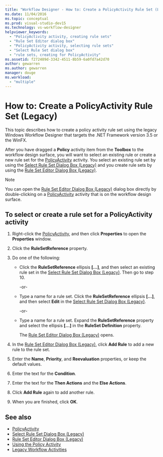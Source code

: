 ```yaml
---
title: "Workflow Designer - How to: Create a PolicyActivity Rule Set (Legacy)"
ms.date: 11/04/2016
ms.topic: conceptual
ms.prod: visual-studio-dev15
ms.technology: vs-workflow-designer
helpviewer_keywords:
  - "PolicyActivity activity, creating rule sets"
  - "Rule Set Editor dialog box"
  - "PolicyActivity activity, selecting rule sets"
  - "Select Rule Set dialog box"
  - "rule sets, creating for PolicyActivity"
ms.assetid: f272489d-3342-4511-8b59-6a0fd7a42d70
author: gewarren
ms.author: gewarren
manager: douge
ms.workload:
  - "multiple"
---
```

# How to: Create a PolicyActivity Rule Set (Legacy)

This topic describes how to create a policy activity rule set using the legacy Windows Workflow Designer that targets the .NET Framework version 3.5 or the WinFX.

 After you have dragged a **Policy** activity item from the **Toolbox** to the workflow design surface, you will want to select an existing rule or create a new rule set for the [PolicyActivity](http://go.microsoft.com/fwlink?LinkID=65019) activity. You select an existing rule set by using the [Select Rule Set Dialog Box (Legacy)](../workflow-designer/select-rule-set-dialog-box-legacy.md) and you create rule sets by using the [Rule Set Editor Dialog Box (Legacy)](../workflow-designer/rule-set-editor-dialog-box-legacy.md).

> [!NOTE]
> You can open the [Rule Set Editor Dialog Box (Legacy)](../workflow-designer/rule-set-editor-dialog-box-legacy.md) dialog box directly by double-clicking on a [PolicyActivity](http://go.microsoft.com/fwlink?LinkID=65019) activity that is on the workflow design surface.

## To select or create a rule set for a PolicyActivity activity

1.  Right-click the [PolicyActivity](http://go.microsoft.com/fwlink?LinkID=65019), and then click **Properties** to open the **Properties** window.

2.  Click the **RuleSetReference** property.

3.  Do one of the following:

    -   Click the **RuleSetReference** ellipsis **[...]**, and then select an existing rule set in the [Select Rule Set Dialog Box (Legacy)](../workflow-designer/select-rule-set-dialog-box-legacy.md). Then go to step 10.

         -or-

    -   Type a name for a rule set. Click the **RuleSetReference** ellipsis **[...]**, and then select **Edit** in the [Select Rule Set Dialog Box (Legacy)](../workflow-designer/select-rule-set-dialog-box-legacy.md).

         -or-

    -   Type a name for a rule set. Expand the **RuleSetReference** property and select the ellipsis **[...]** in the **RuleSet Definition** property.

         The [Rule Set Editor Dialog Box (Legacy)](../workflow-designer/rule-set-editor-dialog-box-legacy.md) opens.

4.  In the [Rule Set Editor Dialog Box (Legacy)](../workflow-designer/rule-set-editor-dialog-box-legacy.md), click **Add Rule** to add a new rule to the rule set.

5.  Enter the **Name**, **Priority**, and **Reevaluation** properties, or keep the default values.

6.  Enter the text for the **Condition**.

7.  Enter the text for the **Then Actions** and the **Else Actions**.

8.  Click **Add Rule** again to add another rule.

9. When you are finished, click **OK**.

## See also

- [PolicyActivity](http://go.microsoft.com/fwlink?LinkID=65019)
- [Select Rule Set Dialog Box (Legacy)](../workflow-designer/select-rule-set-dialog-box-legacy.md)
- [Rule Set Editor Dialog Box (Legacy)](../workflow-designer/rule-set-editor-dialog-box-legacy.md)
- [Using the Policy Activity](http://go.microsoft.com/fwlink?LinkID=65004)
- [Legacy Workflow Activities](../workflow-designer/legacy-workflow-activities.md)